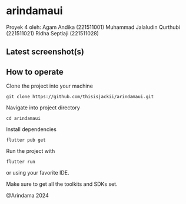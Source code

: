 # arindamaui

Proyek 4 oleh:
Agam Andika (221511001)
Muhammad Jalaludin Qurthubi (221511021)
Ridha Septiaji (221511028)

## Latest screenshot(s)



## How to operate

Clone the project into your machine

`git clone https://github.com/thisisjackii/arindamaui.git`

Navigate into project directory

`cd arindamaui`

Install dependencies

`flutter pub get`

Run the project with

`flutter run`

or using your favorite IDE.

Make sure to get all the toolkits and SDKs set.

@Arindama 2024
